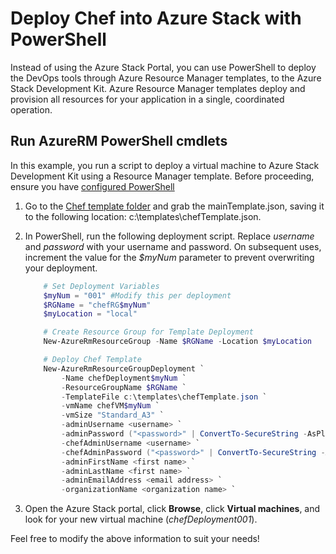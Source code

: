 # Deploy Chef into Azure Stack with PowerShell

Instead of using the Azure Stack Portal, you can use PowerShell to deploy the DevOps tools through Azure Resource Manager templates, to the Azure Stack Development Kit. Azure Resource Manager templates deploy and provision all resources for your application in a single, coordinated operation.

## Run AzureRM PowerShell cmdlets
In this example, you run a script to deploy a virtual machine to Azure Stack Development Kit using a Resource Manager template.  Before proceeding, ensure you have [configured PowerShell](https://docs.microsoft.com/en-us/azure/azure-stack/azure-stack-powershell-configure-admin)  

1. Go to the [Chef template folder](<DevOpsToolkit.ChefServer/DeploymentTemplates>) and grab the mainTemplate.json, saving it to the following location: c:\\templates\\chefTemplate.json.
2. In PowerShell, run the following deployment script. Replace *username* and *password* with your username and password. On subsequent uses, increment the value for the *$myNum* parameter to prevent overwriting your deployment.
   
   ```PowerShell
       # Set Deployment Variables
       $myNum = "001" #Modify this per deployment
       $RGName = "chefRG$myNum"
       $myLocation = "local"
   
       # Create Resource Group for Template Deployment
       New-AzureRmResourceGroup -Name $RGName -Location $myLocation
   
       # Deploy Chef Template
       New-AzureRmResourceGroupDeployment `
           -Name chefDeployment$myNum `
           -ResourceGroupName $RGName `
           -TemplateFile c:\templates\chefTemplate.json `
           -vmName chefVM$myNum `
           -vmSize "Standard_A3" `
           -adminUsername <username> `
           -adminPassword ("<password>" | ConvertTo-SecureString -AsPlainText -Force) `
           -chefAdminUsername <username> `
           -chefAdminPassword ("<password>" | ConvertTo-SecureString -AsPlainText -Force) `
           -adminFirstName <first name> `
           -adminLastName <first name> `
           -adminEmailAddress <email address> `
           -organizationName <organization name> `
   ```
3. Open the Azure Stack portal, click **Browse**, click **Virtual machines**, and look for your new virtual machine (*chefDeployment001*).

Feel free to modify the above information to suit your needs!
